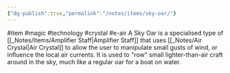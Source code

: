 ```yaml
---
{"dg-publish":true,"permalink":"/notes/items/sky-oar/"}
---
```


#item #magic #technology #crystal #e-air
A Sky Oar is a specialised type of [[_Notes/Items/Amplifier Staff\|Amplifier Staff]] that uses [[_Notes/Air Crystal\|Air Crystal]] to allow the user to manipulate small gusts of wind, or influence the local air currents. It is used to "row" small lighter-than-air craft around in the sky, much like a regular oar for a boat on water.